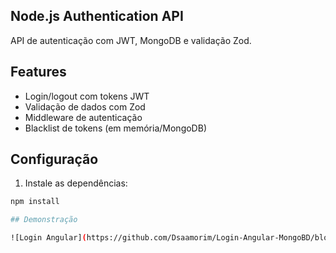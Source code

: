 ## Node.js Authentication API

API de autenticação com JWT, MongoDB e validação Zod.

## Features

- Login/logout com tokens JWT
- Validação de dados com Zod
- Middleware de autenticação
- Blacklist de tokens (em memória/MongoDB)

## Configuração

1. Instale as dependências:

```bash
npm install

## Demonstração

![Login Angular](https://github.com/Dsaamorim/Login-Angular-MongoBD/blob/main/Login-Angular.gif?raw=true)
